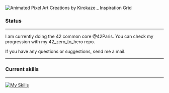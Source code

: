 ![Animated Pixel Art Creations by Kirokaze _ Inspiration Grid](https://github.com/user-attachments/assets/8ab2f0dd-ca3a-46d2-b66c-3b7f48ca0909)

### Status

---

I am currently doing the 42 common core @42Paris.
You can check my progression with my 42_zero_to_hero repo.

If you have any questions or suggestions, send me a mail.

---

### Current skills

---

[![My Skills](https://skillicons.dev/icons?i=c,bash,linux,md)](https://skillicons.dev)

<!---
hadubois/hadubois is a ✨ special ✨ repository because its `README.md` (this file) appears on your GitHub profile.
You can click the Preview link to take a look at your changes.
--->
